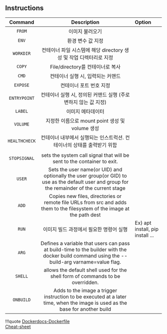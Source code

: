 ## Instructions

|    Command    |    Description   |    Option    |
| :-----------: | :-----------: | :-------------- |
| `FROM`        |이미지 불러오기 |
| `ENV`         |환경 변수 값 지정|
| `WORKDIR`     |컨테이너 파일 시스템에 해당 directory 생성 및 작업 디렉터리로 지정|
| `COPY`        |File/directory를 컨테이너로 복사|
| `CMD`         |컨테이너 실행 시, 입력되는 커맨드 |
| `EXPOSE`      |컨테이너 포트 번호 지정 |                                                                                       
| `ENTRYPOINT`  |컨테이너 실행 시, 정의된 커맨드 실행 (주로 변하지 않는 값 지정) | 
| `LABEL`       |이미지 메타데이터 |
| `VOLUME`      |지정한 이름으로 mount point 생성 및 volume 생성|
| `HEALTHCHECK` |컨테이너 내부에서 실행되는 인스트럭션. 컨테이너의 상태를 출력받기 위함 |
| | |
| `STOPSIGNAL`  |sets the system call signal that will be sent to the container to exit. |
| `USER`        |Sets the user name(or UID) and optionally the user group(or GID) to use as the default user and group for the remainder of the current stage |
| `ADD`         | Copies new files, directories or remote file URLs from src and adds them to the filesystem of the image at the path dest |
| `RUN`         |이미지 빌드 과정에서 필요한 명령어 실행 | Ex) apt install, pip install ...
| `ARG`         |Defines a variable that users can pass at build-time to the builder with the docker build command using the --build-arg varname=value flag. |
| `SHELL`       |allows the default shell used for the shell form of commands to be overridden. |
| `ONBUILD`     |Adds to the image a trigger instruction to be executed at a later time, when the image is used as the base for another build |

!!!quote
    [Dockerdocs-Dockerfile](https://docs.docker.com/engine/reference/builder/)  
    [Cheat-sheet](https://kapeli.com/cheat_sheets/Dockerfile.docset/Contents/Resources/Documents/index)
